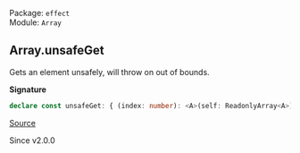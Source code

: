 Package: `effect`<br />
Module: `Array`<br />

## Array.unsafeGet

Gets an element unsafely, will throw on out of bounds.

**Signature**

```ts
declare const unsafeGet: { (index: number): <A>(self: ReadonlyArray<A>) => A; <A>(self: ReadonlyArray<A>, index: number): A; }
```

[Source](https://github.com/Effect-TS/effect/tree/main/packages/effect/src/Array.ts#L627)

Since v2.0.0
